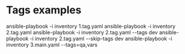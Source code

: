 # Tags examples
ansible-playbook -i inventory 1.tag.yaml
ansible-playbook -i inventory 2.tag.yaml
ansible-playbook -i inventory 2.tag.yaml --tags dev
ansible-playbook -i inventory 2.tag.yaml --skip-tags dev
ansible-playbook -i inventory 3.main.yaml --tags=qa,vars
